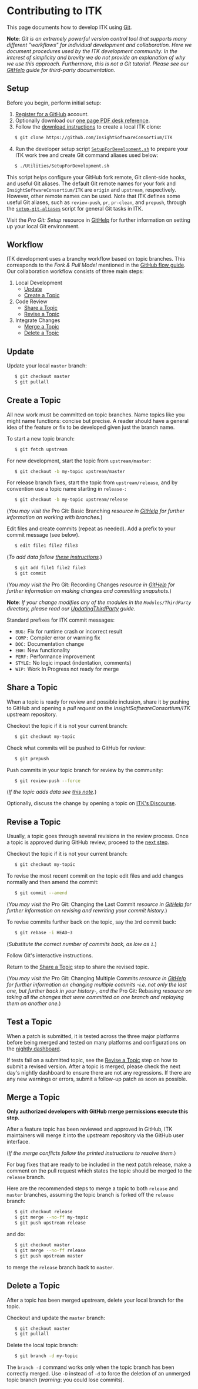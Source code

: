 Contributing to ITK
===================

This page documents how to develop ITK using [Git].

**Note**: *Git is an extremely powerful version control tool that supports many
different "workflows" for individual development and collaboration. Here we
document procedures used by the ITK development community. In the interest of
simplicity and brevity we do not provide an explanation of why we use this
approach. Furthermore, this is not a Git tutorial. Please see our [GitHelp]
guide for third-party documentation.*

Setup
-----

Before you begin, perform initial setup:

  1. [Register for a GitHub](https://github.com/join) account.
  2. Optionally download our [one page PDF desk reference](https://raw.githubusercontent.com/InsightSoftwareConsortium/ITK/master/Documentation/GitCheatSheet.pdf).
  3. Follow the [download instructions] to create a local ITK clone:

```sh
   $ git clone https://github.com/InsightSoftwareConsortium/ITK
```

  4. Run the developer setup script [`SetupForDevelopment.sh`] to prepare your
     ITK work tree and create Git command aliases used below:

```sh
   $ ./Utilities/SetupForDevelopment.sh
```

This script helps configure your GitHub fork remote, Git client-side hooks,
and useful Git aliases. The default Git remote names for your fork and
`InsightSoftwareConsortium/ITK` are `origin` and `upstream`, respectively.
However, other remote names can be used. Note that ITK defines some useful
Git aliases, such as `review-push`, `pr`, `pr-clean`, and `prepush`, through
the [`setup-git-aliases`] script for general Git tasks in ITK.

Visit the *Pro Git: Setup* resource in [GitHelp] for further
information on setting up your local Git environment.

Workflow
--------

ITK development uses a branchy workflow based on topic branches.
This corresponds to the *Fork & Pull Model* mentioned in the
[GitHub flow guide]. Our collaboration workflow consists of
three main steps:

  1. Local Development
     * [Update](#update)
     * [Create a Topic](#create-a-topic)
  2. Code Review
     * [Share a Topic](#share-a-topic)
     * [Revise a Topic](#revise-a-topic)
  3. Integrate Changes
     * [Merge a Topic](#merge-a-topic)
     * [Delete a Topic](#delete-a-topic)

Update
------

Update your local `master` branch:

```sh
   $ git checkout master
   $ git pullall
```

Create a Topic
--------------

All new work must be committed on topic branches. Name topics like you might
name functions: concise but precise. A reader should have a general idea of the
feature or fix to be developed given just the branch name.

To start a new topic branch:

```sh
   $ git fetch upstream
```

For new development, start the topic from `upstream/master`:

```sh
   $ git checkout -b my-topic upstream/master
```

For release branch fixes, start the topic from `upstream/release`, and by
convention use a topic name starting in `release-`:

```sh
   $ git checkout -b my-topic upstream/release
```

(*You may visit the* Pro Git: Basic Branching *resource in [GitHelp] for
further information on working with branches.*)

Edit files and create commits (repeat as needed). Add a prefix to your commit
message (see below).

```sh
   $ edit file1 file2 file3
```
(*To add data follow [these instructions](Documentation/Data.md#add-data).*)

```sh
   $ git add file1 file2 file3
   $ git commit
```

(*You may visit the* Pro Git: Recording Changes *resource in [GitHelp] for
further information on making changes and committing snapshots.*)

**Note**: *If your change modifies any of the modules in the
`Modules/ThirdParty` directory, please read our
[UpdatingThirdParty](Documentation/UpdatingThirdParty.md) guide.*

Standard prefixes for ITK commit messages:

  * `BUG:` Fix for runtime crash or incorrect result
  * `COMP:` Compiler error or warning fix
  * `DOC:` Documentation change
  * `ENH:` New functionality
  * `PERF:` Performance improvement
  * `STYLE:` No logic impact (indentation, comments)
  * `WIP:` Work In Progress not ready for merge

Share a Topic
-------------

When a topic is ready for review and possible inclusion, share it by pushing
to GitHub and opening a *pull request* on the *InsightSoftwareConsortium/ITK*
upstream repository.

Checkout the topic if it is not your current branch:

```sh
   $ git checkout my-topic
```

Check what commits will be pushed to GitHub for review:

```sh
   $ git prepush
```

Push commits in your topic branch for review by the community:

```sh
   $ git review-push --force
```

(*If the topic adds data see [this note](Documentation/Data.md#push).*)

Optionally, discuss the change by opening a topic on [ITK's Discourse].

Revise a Topic
--------------

Usually, a topic goes through several revisions in the review process.
Once a topic is approved during GitHub review, proceed to the
[next step](#merge-a-topic).

Checkout the topic if it is not your current branch:

```sh
   $ git checkout my-topic
```

To revise the most recent commit on the topic edit files and add changes
normally and then amend the commit:

```sh
   $ git commit --amend
```

(*You may visit the* Pro Git: Changing the Last Commit *resource in [GitHelp]
for further information on revising and rewriting your commit history.*)

To revise commits further back on the topic, say the `3`rd commit back:

```sh
   $ git rebase -i HEAD~3
```

(*Substitute the correct number of commits back, as low as `1`.*)

Follow Git's interactive instructions.

Return to the [Share a Topic](#share-a-topic) step to share the revised topic.

(*You may visit the* Pro Git: Changing Multiple Commits *resource in [GitHelp]
for further information on changing multiple commits -i.e. not only the last
one, but further back in your history-, and the* Pro Git: Rebasing *resource on
taking all the changes that were committed on one branch and replaying them on
another one.*)

Test a Topic
------------

When a patch is submitted, it is tested across the three major platforms before
being merged and tested on many platforms and configurations on the
[nightly dashboard](https://open.cdash.org/index.php?project=Insight).

If tests fail on a submitted topic, see the [Revise a Topic](#revise-a-topic)
step on how to submit a revised version. After a topic is merged, please check
the next day's nightly dashboard to ensure there are not any regressions. If
there are any new warnings or errors, submit a follow-up patch as soon as
possible.

Merge a Topic
-------------

**Only authorized developers with GitHub merge permissions execute this step.**

After a feature topic has been reviewed and approved in GitHub, ITK
maintainers will merge it into the upstream repository via the GitHub user
interface.

(*If the merge conflicts follow the printed instructions to resolve them.*)

For bug fixes that are ready to be included in the next patch release, make a
comment on the pull request which states the topic should be merged to the
`release` branch.

Here are the recommended steps to merge a topic to both `release` and `master`
branches, assuming the topic branch is forked off the `release` branch:

```sh
   $ git checkout release
   $ git merge --no-ff my-topic
   $ git push upstream release
```

and do:

```sh
   $ git checkout master
   $ git merge --no-ff release
   $ git push upstream master
```

to merge the `release` branch back to `master`.

Delete a Topic
--------------

After a topic has been merged upstream, delete your local branch for the topic.

Checkout and update the `master` branch:

```sh
   $ git checkout master
   $ git pullall
```

Delete the local topic branch:

```sh
   $ git branch -d my-topic
```

The `branch -d` command works only when the topic branch has been correctly
merged. Use `-D` instead of `-d` to force the deletion of an unmerged topic
branch (*warning*: you could lose commits).



[README]: Documentation/README.md
[download instructions]: Documentation/Download.md
[GitHelp]: Documentation/GitHelp.md
[UpdatingThirdParty]: Documentation/UpdatingThirdParty.md

[`SetupForDevelopment.sh`]: https://github.com/InsightSoftwareConsortium/ITK/blob/master/Utilities/SetupForDevelopment.sh
[`setup-git-aliases`]: https://github.com/InsightSoftwareConsortium/ITK/blob/master/Utilities/GitSetup/setup-git-aliases

[ITK's Discourse]: https://discourse.itk.org/

[Git]: http://git-scm.com
[GitHub flow guide]: https://guides.github.com/introduction/flow/index.html
